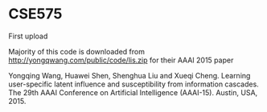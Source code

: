 # CSE575
First upload

Majority of this code is downloaded from http://yongqwang.com/public/code/lis.zip for their AAAI 2015 paper 

Yongqing Wang, Huawei Shen, Shenghua Liu and Xueqi Cheng. 
Learning user-specific latent influence and susceptibility from information cascades. 
The 29th AAAI Conference on Artificial Intelligence (AAAI-15). Austin, USA, 2015.
